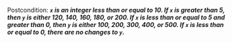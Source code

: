 Postcondition: ***`x` is an integer less than or equal to 10. If `x` is greater than 5, then `y` is either 120, 140, 160, 180, or 200. If `x` is less than or equal to 5 and greater than 0, then `y` is either 100, 200, 300, 400, or 500. If `x` is less than or equal to 0, there are no changes to `y`.***